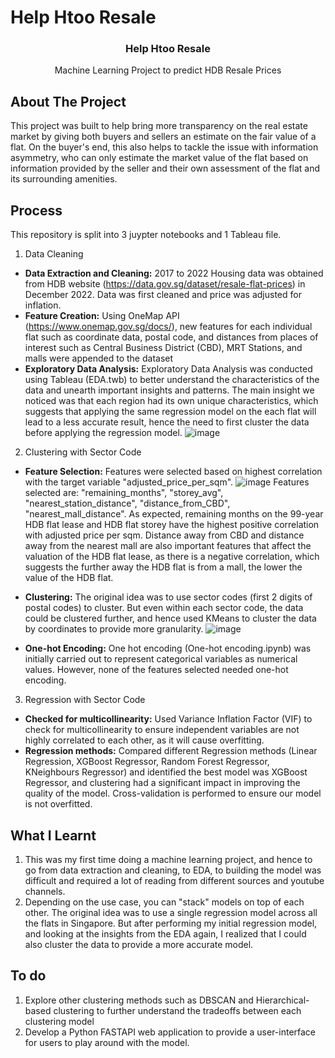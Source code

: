 # Help Htoo Resale

<div id="top"></div>

<!-- PROJECT LOGO -->
<div align="center">
  <h3 align="center">Help Htoo Resale</h3>

  <p align="center">
    Machine Learning Project to predict HDB Resale Prices
  </p>
</div>

<!-- ABOUT THE PROJECT -->
## About The Project

This project was built to help bring more transparency on the real estate market by giving both buyers and sellers an estimate on the fair value of a flat. On the buyer's end, this also helps to tackle the issue with information asymmetry, who can only estimate the market value of the flat based on information provided by the seller and their own assessment of the flat and its surrounding amenities.

<!-- Process -->
## Process

This repository is split into 3 juypter notebooks and 1 Tableau file. 
01. Data Cleaning
* **Data Extraction and Cleaning:** 2017 to 2022 Housing data was obtained from HDB website (https://data.gov.sg/dataset/resale-flat-prices) in December 2022. Data was first cleaned and price was adjusted for inflation.
* **Feature Creation:** Using OneMap API (https://www.onemap.gov.sg/docs/), new features for each individual flat such as coordinate data, postal code, and distances from places of interest such as Central Business District (CBD), MRT Stations, and malls were appended to the dataset
* **Exploratory Data Analysis:** Exploratory Data Analysis was conducted using Tableau (EDA.twb) to better understand the characteristics of the data and unearth important insights and patterns. The main insight we noticed was that each region had its own unique characteristics, which suggests that applying the same regression model on the each flat will lead to a less accurate result, hence the need to first cluster the data before applying the regression model.
![image](https://github.com/ekcm/Help-Htoo-Resale/assets/86366443/31e6ac03-ff83-413c-9804-7af1a87b459e)

02. Clustering with Sector Code
* **Feature Selection:** Features were selected based on highest correlation with the target variable "adjusted_price_per_sqm".
![image](https://github.com/ekcm/Help-Htoo-Resale/assets/86366443/7c4381ba-8423-4bda-8682-a8acd13bf873)
Features selected are: "remaining_months", "storey_avg", "nearest_station_distance", "distance_from_CBD", "nearest_mall_distance". As expected, remaining months on the 99-year HDB flat lease and HDB flat storey have the highest positive correlation with adjusted price per sqm. Distance away from CBD and distance away from the nearest mall are also important features that affect the valuation of the HDB flat lease, as there is a negative correlation, which suggests the further away the HDB flat is from a mall, the lower the value of the HDB flat.
* **Clustering:** The original idea was to use sector codes (first 2 digits of postal codes) to cluster. But even within each sector code, the data could be clustered further, and hence used KMeans to cluster the data by coordinates to provide more granularity.
![image](https://github.com/ekcm/Help-Htoo-Resale/assets/86366443/453967e4-e349-4a34-905b-4fc654bc6ca8)

* **One-hot Encoding:** One hot encoding (One-hot encoding.ipynb) was initially carried out to represent categorical variables as numerical values. However, none of the features selected needed one-hot encoding.

03. Regression with Sector Code
* **Checked for multicollinearity:** Used Variance Inflation Factor (VIF) to check for multicollinearity to ensure independent variables are not highly correlated to each other, as it will cause overfitting.
* **Regression methods:** Compared different Regression methods (Linear Regression, XGBoost Regressor, Random Forest Regressor, KNeighbours Regressor) and identified the best model was XGBoost Regressor, and clustering had a significant impact in improving the quality of the model. Cross-validation is performed to ensure our model is not overfitted.

<!-- What I learnt -->
## What I Learnt 
1. This was my first time doing a machine learning project, and hence to go from data extraction and cleaning, to EDA, to building the model was difficult and required a lot of reading from different sources and youtube channels.
2. Depending on the use case, you can "stack" models on top of each other. The original idea was to use a single regression model across all the flats in Singapore. But after performing my initial regression model, and looking at the insights from the EDA again, I realized that I could also cluster the data to provide a more accurate model. 

<!-- To do -->
## To do
1. Explore other clustering methods such as DBSCAN and Hierarchical-based clustering to further understand the tradeoffs between each clustering model
2. Develop a Python FASTAPI web application to provide a user-interface for users to play around with the model.


